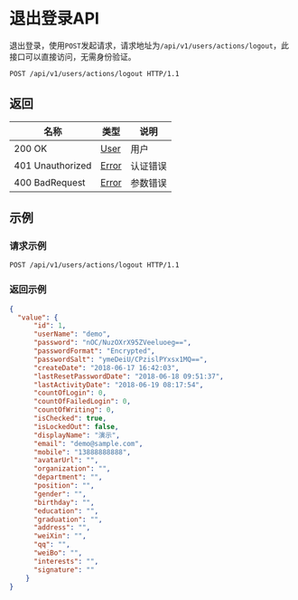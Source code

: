 # 退出登录API

退出登录，使用`POST`发起请求，请求地址为`/api/v1/users/actions/logout`，此接口可以直接访问，无需身份验证。

```http
POST /api/v1/users/actions/logout HTTP/1.1
```

## 返回

| 名称             | 类型                          | 说明     |
| ---------------- | ----------------------------- | -------- |
| 200 OK           | [User](/users/README?id=user) | 用户     |
| 401 Unauthorized | [Error](/error?id=error)      | 认证错误 |
| 400 BadRequest   | [Error](/error?id=error)      | 参数错误 |

## 示例

### 请求示例

```http
POST /api/v1/users/actions/logout HTTP/1.1
```

### 返回示例

```json
{
  "value": {
      "id": 1,
      "userName": "demo",
      "password": "nOC/NuzOXrX95ZVeeluoeg==",
      "passwordFormat": "Encrypted",
      "passwordSalt": "ymeDeiU/CPzislPYxsx1MQ==",
      "createDate": "2018-06-17 16:42:03",
      "lastResetPasswordDate": "2018-06-18 09:51:37",
      "lastActivityDate": "2018-06-19 08:17:54",
      "countOfLogin": 0,
      "countOfFailedLogin": 0,
      "countOfWriting": 0,
      "isChecked": true,
      "isLockedOut": false,
      "displayName": "演示",
      "email": "demo@sample.com",
      "mobile": "13888888888",
      "avatarUrl": "",
      "organization": "",
      "department": "",
      "position": "",
      "gender": "",
      "birthday": "",
      "education": "",
      "graduation": "",
      "address": "",
      "weiXin": "",
      "qq": "",
      "weiBo": "",
      "interests": "",
      "signature": ""
    }
}
```